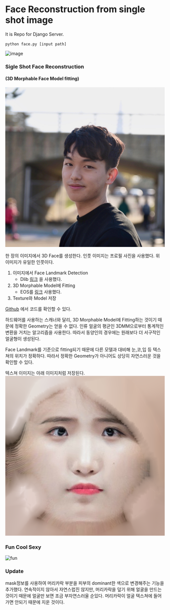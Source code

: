 # Face Reconstruction from single shot image

It is Repo for Django Server.

```
python face.py [input path]
```
![image](docs/junwon.gif)

### Sigle Shot Face Reconstruction
#### (3D Morphable Face Model fitting)

![junwon](docs/junwon.png)

한 장의 이미지에서 3D Face를 생성한다. 인풋 이미지는 프로필 사진을 사용했다. 위 이미지가 유일한 인풋이다.   

1. 이미지에서 Face Landmark Detection  
   - Dlib [링크](https://github.com/davisking/dlib) 을 사용했다.
2. 3D Morphable Model에 Fitting 
   - EOS를 [링크](https://github.com/patrikhuber/eos) 사용했다.
3. Texture와 Model 저장

[Github](https://github.com/givenone/face-recon) 에서 코드를 확인할 수 있다.

하드웨어를 사용하는 스캐너와 달리, 3D Morphable Model에 Fitting하는 것이기 때문에 정확한 Geometry는 얻을 수 없다. 인류 얼굴의 평균인 3DMM으로부터 통계적인 변환을 거치는 알고리즘을 사용한다. 따라서 동양인의 경우에는 원래보다 더 서구적인 얼굴형이 생성된다.  

Face Landmark를 기준으로 fitting되기 때문에 다른 모델과 대비해 눈,코,입 등 텍스쳐의 위치가 정확하다. 따라서 정확한 Geometry가 아니어도 상당히 자연스러운 것을 확인할 수 있다.

텍스쳐 이미지는 아래 이미지처럼 저장된다.<br>
![texture](docs/iu_face.isomap.png)

### Fun Cool Sexy

![fun](funcool.gif)

### Update

mask정보를 사용하여 머리카락 부분을 피부의 dominant한 색으로 변경해주는 기능을 추가했다. 연속적이지 않아서 자연스럽진 않지만, 머리카락을 덮기 위해 얼굴을 만드는 것이기 때문에 얼굴만 보면 조금 부자연스러울 순있다. 머리카락이 얼굴 텍스쳐에 들어가면 안되기 때문에 지운 것이다.